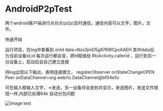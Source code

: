 # AndroidP2pTest
两个android客户端进行点对点(p2p)及时通信，通信内容可以文字，图片，文件。

快速开始

运行项目，在log中查看到
onId data=Nzs3jmD5g876WCpcAAEH
其中data后为当前设备id,id 每次运行都会变，把id赋值给
RtcActivity.callerId ，运行到另一台设备上，启动后会自己建立连接

待log出现以下输出，表明连接建立，
registerObserver onStateChangeOPEN
Peer onDataChannel=org.webrtc.DataChannel@bf04e5c

可在输入框输入文字，->发送，另一设备将会收到并显示，发送图片，发送文件按钮一样,内部已处理64k 自动分包问题


![Image text](https://raw1.githubusercontent.com/hongmaju/light7Local/master/img/productShow/20170518152848.png)



